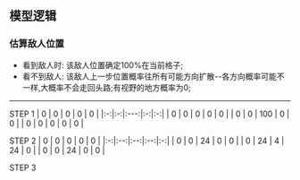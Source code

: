 ## 模型逻辑
### 估算敌人位置
- 看到敌人时: 该敌人位置确定100%在当前格子;
- 看不到敌人: 该敌人上一步位置概率往所有可能方向扩散--各方向概率可能不一样,大概率不会走回头路;有视野的地方概率为0;

----
STEP 1
| 0 | 0 |  0  | 0 | 0 |
|:-:|:-:|:---:|:-:|:-:|
| 0 | 0 |  0  | 0 | 0 |
| 0 | 0 | 100 | 0 | 0 |
| 0 | 0 |  0  | 0 | 0 |

STEP 2
| 0 |  0 |  0 |  0 | 0 |
|:-:|:--:|:--:|:--:|:-:|
| 0 |  0 | 24 |  0 | 0 |
| 0 | 24 |  4 | 24 | 0 |
| 0 |  0 | 24 |  0 | 0 |

STEP 3
